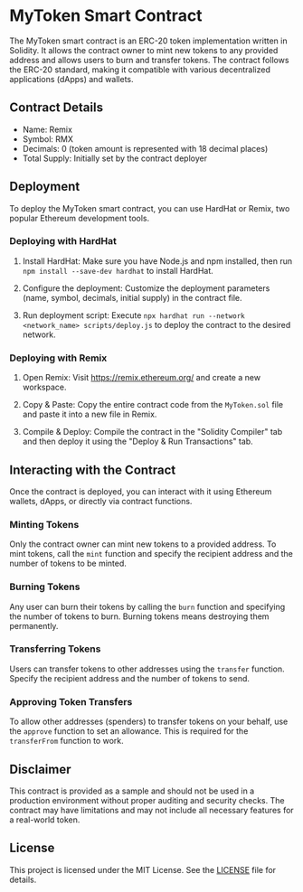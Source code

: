 # MyToken Smart Contract

The MyToken smart contract is an ERC-20 token implementation written in Solidity. It allows the contract owner to mint new tokens to any provided address and allows users to burn and transfer tokens. The contract follows the ERC-20 standard, making it compatible with various decentralized applications (dApps) and wallets.

## Contract Details

- Name: Remix
- Symbol: RMX
- Decimals: 0 (token amount is represented with 18 decimal places)
- Total Supply: Initially set by the contract deployer

## Deployment

To deploy the MyToken smart contract, you can use HardHat or Remix, two popular Ethereum development tools.

### Deploying with HardHat

1. Install HardHat: Make sure you have Node.js and npm installed, then run `npm install --save-dev hardhat` to install HardHat.

2. Configure the deployment: Customize the deployment parameters (name, symbol, decimals, initial supply) in the contract file.

3. Run deployment script: Execute `npx hardhat run --network <network_name> scripts/deploy.js` to deploy the contract to the desired network.

### Deploying with Remix

1. Open Remix: Visit https://remix.ethereum.org/ and create a new workspace.

2. Copy & Paste: Copy the entire contract code from the `MyToken.sol` file and paste it into a new file in Remix.

3. Compile & Deploy: Compile the contract in the "Solidity Compiler" tab and then deploy it using the "Deploy & Run Transactions" tab.

## Interacting with the Contract

Once the contract is deployed, you can interact with it using Ethereum wallets, dApps, or directly via contract functions.

### Minting Tokens

Only the contract owner can mint new tokens to a provided address. To mint tokens, call the `mint` function and specify the recipient address and the number of tokens to be minted.

### Burning Tokens

Any user can burn their tokens by calling the `burn` function and specifying the number of tokens to burn. Burning tokens means destroying them permanently.

### Transferring Tokens

Users can transfer tokens to other addresses using the `transfer` function. Specify the recipient address and the number of tokens to send.

### Approving Token Transfers

To allow other addresses (spenders) to transfer tokens on your behalf, use the `approve` function to set an allowance. This is required for the `transferFrom` function to work.

## Disclaimer

This contract is provided as a sample and should not be used in a production environment without proper auditing and security checks. The contract may have limitations and may not include all necessary features for a real-world token.

## License

This project is licensed under the MIT License. See the [LICENSE](LICENSE) file for details.

